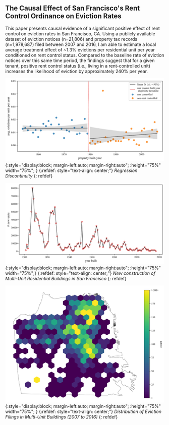 ## The Causal Effect of San Francisco's Rent Control Ordinance on Eviction Rates

This paper presents causal evidence of a significant positive effect of rent control on eviction rates in San Francisco, CA. Using a publicly available dataset of eviction notices (n=21,806) and property tax records (n=1,978,687) filed between 2007 and 2016, I am able to estimate a local average treatment effect of ~1.3% evictions per residential unit per year conditioned on rent control status. Compared to the baseline rate of eviction notices over this same time period, the findings suggest that for a given tenant, positive rent control status (i.e., living in a rent-controlled unit) increases the likelihood of eviction by approximately 240% per year.


![](fig_2.jpg "Regression Discontinuity")
{:style="display:block; margin-left:auto; margin-right:auto"; :height="75%" width="75%"; }
{:refdef: style="text-align: center;"}
*Regression Discontinuity*
{: refdef}


![](fig_1.jpg "New construction of Multi-Unit Residential Buildings in San Francisco")
{:style="display:block; margin-left:auto; margin-right:auto"; :height="75%" width="75%";}
{:refdef: style="text-align: center;"}
*New construction of Multi-Unit Residential Buildings in San Francisco*
{: refdef}



![](fig_3.jpg "Distribution of Eviction Filings in Multi-Unit Buildings (2007 to 2016)")
{:style="display:block; margin-left:auto; margin-right:auto"; :height="75%" width="75%"; }
{:refdef: style="text-align: center;"}
*Distribution of Eviction Filings in Multi-Unit Buildings (2007 to 2016)*
{: refdef}

